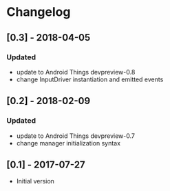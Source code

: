 # Changelog
## [0.3] - 2018-04-05
### Updated
- update to Android Things devpreview-0.8
- change InputDriver instantiation and emitted events

## [0.2] - 2018-02-09
### Updated
- update to Android Things devpreview-0.7
- change manager initialization syntax

## [0.1] - 2017-07-27
- Initial version
